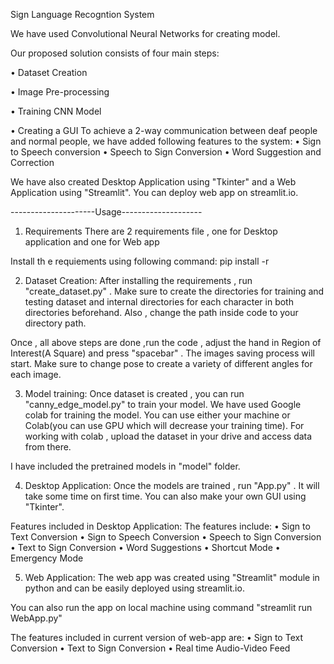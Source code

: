Sign Language Recogntion System

We have used Convolutional Neural Networks for creating model.

Our proposed solution consists of four main steps:

• Dataset Creation

• Image Pre-processing

• Training CNN Model

• Creating a GUI
To achieve a 2-way communication between deaf people and normal people,
we have added following features to the system:
• Sign to Speech conversion
• Speech to Sign Conversion
• Word Suggestion and Correction

We have also created Desktop Application using "Tkinter" and a Web Application using "Streamlit". You can deploy web app on streamlit.io.


---------------------Usage--------------------
1. Requirements
There are 2 requirements file , one for Desktop application and one for Web app

Install th e requiements using following command:
pip install -r <requirement file>

2. Dataset Creation:
After installing the requirements , run "create_dataset.py" . 
Make sure to create the directories for training and testing dataset and internal directories for each character in both directories beforehand.
Also , change the path inside code to your directory path.

Once , all above steps are done ,run the code , adjust the hand in Region of Interest(A Square) and press "spacebar" . The images saving process will start. Make sure to change pose to create a variety of different angles for each image.

3. Model training: Once dataset is created , you can run "canny_edge_model.py" to train your model. We have used Google colab for training the model. You can use either your machine or Colab(you can use GPU which will decrease your training time). For working with colab , upload the dataset in your drive and access data from there.

I have included the pretrained models in "model" folder.

4. Desktop Application:
Once the models are trained , run "App.py" . It will take some time on first time. You can also make your own GUI using "Tkinter".

Features included in  Desktop Application:
The features include:
• Sign to Text Conversion
• Sign to Speech Conversion
• Speech to Sign Conversion
• Text to Sign Conversion
• Word Suggestions
• Shortcut Mode
• Emergency Mode

5. Web Application:
The web app was created using "Streamlit" module in python and can be easily deployed using streamlit.io.

You can also run the app on local machine using command
"streamlit run WebApp.py"

The features included in current version of web-app are:
• Sign to Text Conversion
• Text to Sign Conversion
• Real time Audio-Video Feed
